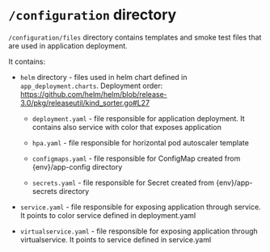 # `/configuration` directory

`/configuration/files` directory contains templates and smoke test files that
are used in application deployment.

It contains:

* `helm` directory - files used in helm chart defined in `app_deployment.charts`.
  Deployment order: https://github.com/helm/helm/blob/release-3.0/pkg/releaseutil/kind_sorter.go#L27

  * `deployment.yaml` - file responsible for application deployment. It
    contains also service with color that exposes application

  * `hpa.yaml` - file responsible for horizontal pod autoscaler template

  * `configmaps.yaml` - file responsible for ConfigMap created from
    {env}/app-config directory

  * `secrets.yaml` - file responsible for Secret created from {env}/app-secrets directory

* `service.yaml` - file responsible for exposing application through service. It
  points to color service defined in deployment.yaml

* `virtualservice.yaml` - file responsible for exposing application through
  virtualservice. It points to service defined in service.yaml
